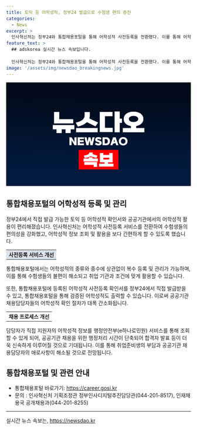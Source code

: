 ```yaml
---
title: 토익 등 어학성적, 정부24 발급으로 수험생 편의 증진
categories:
  - News
excerpt: >
  인사혁신처는 정부24와 통합채용포털을 통해 어학성적 사전등록을 전환했다. 이를 통해 어학성적을 최대 5년간 활용하고, 어학성적 등록과 관리가 간편해졌다. 또한, 통합채용포털을 통해 복수 어학성적 등록과 관리가 가능해지면서 수험생들의 불편도 해소되었다. 공공기관 채용 시 어학성적 확인이 행정안전부를 통해 간편해진 점과 해당 서비스의 활용으로 합격자 발표가 빨라지는 효과를 기대할 수 있다.
feature_text: >
  ## adskorea 실시간 뉴스 속보입니다.

  인사혁신처는 정부24와 통합채용포털을 통해 어학성적 사전등록을 전환했다. 이를 통해 어학성적을 최대 5년간 활용하고, 어학성적 등록과 관리가 간편해졌다. 또한, 통합채용포털을 통해 복수 어학성적 등록과 관리가 가능해지면서 수험생들의 불편도 해소되었다. 공공기관 채용 시 어학성적 확인이 행정안전부를 통해 간편해진 점과 해당 서비스의 활용으로 합격자 발표가 빨라지는 효과를 기대할 수 있다.
image: '/assets/img/newsdao_breakingnews.jpg'
---
```


<p><img src="/assets/img/newsdao_breakingnews.jpg" alt="adskorea 속보" /></p>

<h2 data-ke-size="size26">통합채용포털의 어학성적 등록 및 관리</h2>

<p data-ke-size="size16">정부24에서 직접 발급 가능한 토익 등 어학성적 확인서와 공공기관에서의 어학성적 활용이 편리해졌습니다. 인사혁신처는 어학성적 사전등록 서비스를 전환하여 수험생들의 편의성을 강화했고, 어학성적 정보 조회 및 활용을 보다 간편하게 할 수 있도록 했습니다.</p>

<table>
  <tr>
    <td style="text-align: center; height: 17px;background-color: #21538527;"><b>사전등록 서비스 개선</b></td>
  </tr>
</table>

<p data-ke-size="size16">통합채용포털에서는 어학성적의 종류와 종수에 상관없이 복수 등록 및 관리가 가능하며, 이를 통해 수험생들의 불편이 해소되고 취업 기관과 조건에 맞게 활용할 수 있습니다.</p>

<p data-ke-size="size16">또한, 통합채용포털에 등록된 어학성적 사전등록 확인서를 정부24에서 직접 발급받을 수 있고, 통합채용포털을 통해 검증된 어학성적도 출력할 수 있습니다. 이로써 공공기관 채용담당자들의 어학성적 확인 절차가 대폭 간소화됩니다.</p>

<table>
  <tr>
    <td style="text-align: center; height: 17px;"><b>채용 프로세스 개선</b></td>
  </tr>
</table>

<p data-ke-size="size16">담당자가 직접 지원자의 어학성적 정보를 행정안전부(e하나로민원) 서비스를 통해 조회할 수 있게 되어, 공공기관 채용을 위한 행정처리 시간이 단축되어 합격자 발표 등이 더욱 신속하게 이루어질 것으로 기대됩니다. 이를 통해 취업준비생의 부담과 공공기관 채용담당자의 애로사항이 해소될 것으로 전망됩니다.</p>

<p data-ke-size="size16"></p>

<h2 data-ke-size="size26">통합채용포털 및 관련 안내</h2>

<ul>
  <li>통합채용포털 바로가기: <a href="https://career.gosi.kr">https://career.gosi.kr</a></li>
  <li>문의 : 인사혁신처 기획조정관 정부인사디지털추진담당관(044-201-8517), 인재채용국 공개채용과(044-201-8255)</li>
</ul>

<p data-ke-size="size16"></p>

<hr>

<p data-ke-size="size16"></p>

<p data-ke-size="size16"></p>
실시간 뉴스 속보는, <a href="https://newsdao.kr" rel="dofollow">https://newsdao.kr</a>


